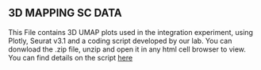 ## 3D MAPPING SC DATA

This File contains 3D UMAP plots used in the integration experiment, using Plotly, Seurat v3.1 and a coding script developed by our lab. You can donwload the .zip file, unzip and open it in any html cell browser to view. You can find details on the script [here](https://github.com/Dragonmasterx87/Interactive-3D-Plotting-in-Seurat-3.0.0)
